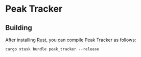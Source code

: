 # Peak Tracker

## Building

After installing [Rust](https://rustup.rs/), you can compile Peak Tracker as follows:

```shell
cargo xtask bundle peak_tracker --release
```

